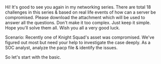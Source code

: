 Hi! It's good to see you again in my networking series. There are total 18 challenges in this series & based on real life events of how can a server be compromised. Please download the attachment which will be used to answer all the questions. Don't make it too complex. Just keep it simple. Hope you'll solve them all. Wish you all a very good luck.

Scenario: Recently one of Knight Squad's asset was compromised. We've figured out most but need your help to investigate the case deeply. As a SOC analyst, analyze the pacp file & identify the issues.

So let's start with the basic.
